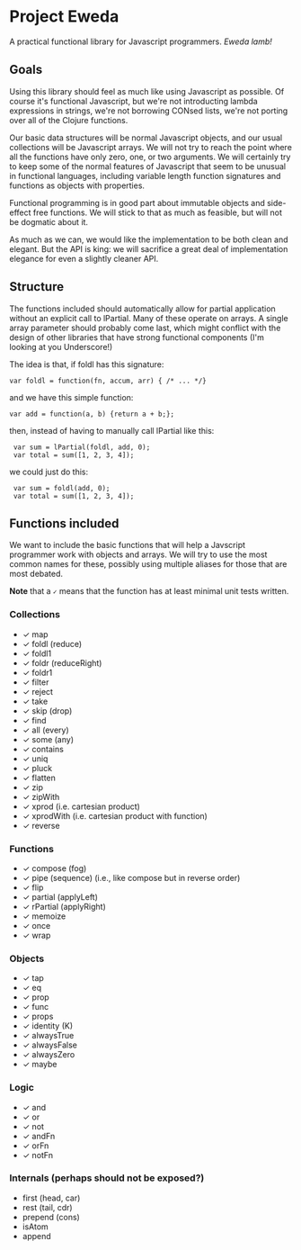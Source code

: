 Project Eweda
=============

A practical functional library for Javascript programmers.  _Eweda lamb!_



Goals
-----

Using this library should feel as much like using Javascript as possible.  Of course it's functional Javascript, but
we're not introducting lambda expressions in strings, we're not borrowing CONsed lists, we're not porting over all of
the Clojure functions.

Our basic data structures will be normal Javascript objects, and our usual collections will be Javascript arrays.  We
will not try to reach the point where all the functions have only zero, one, or two arguments.  We will certainly try
to keep some of the normal features of Javascript that seem to be unusual in functional languages, including variable
length function signatures and functions as objects with properties.

Functional programming is in good part about immutable objects and side-effect free functions.  We will stick to that
as much as feasible, but will not be dogmatic about it.

As much as we can, we would like the implementation to be both clean and elegant.  But the API is king: we will
sacrifice a great deal of implementation elegance for even a slightly cleaner API.


Structure
---------

The functions included should automatically allow for partial application without an explicit call to lPartial.  Many of
these operate on arrays.  A single array parameter should probably come last, which might conflict with the design of
other libraries that have strong functional components (I'm looking at you Underscore!)

The idea is that, if foldl has this signature:

    var foldl = function(fn, accum, arr) { /* ... */}

and we have this simple function:

    var add = function(a, b) {return a + b;};

then, instead of having to manually call lPartial like this:

     var sum = lPartial(foldl, add, 0);
     var total = sum([1, 2, 3, 4]);

we could just do this:

     var sum = foldl(add, 0);
     var total = sum([1, 2, 3, 4]);



Functions included
-------------------

We want to include the basic functions that will help a Javscript programmer work with objects and arrays.  We will try
to use the most common names for these, possibly using multiple aliases for those that are most debated.

**Note** that a ` ✓ ` means that the function has at least minimal unit tests written.


### Collections ###

  * ✓ map
  * ✓ foldl (reduce)
  * ✓ foldl1
  * ✓ foldr (reduceRight)
  * ✓ foldr1
  * ✓ filter
  * ✓ reject
  * ✓ take
  * ✓ skip (drop)
  * ✓ find
  * ✓ all (every)
  * ✓ some (any)
  * ✓ contains
  * ✓ uniq
  * ✓ pluck
  * ✓ flatten
  * ✓ zip
  * ✓ zipWith
  * ✓ xprod (i.e. cartesian product)
  * ✓ xprodWith (i.e. cartesian product with function)
  * ✓ reverse

### Functions ###

  * ✓ compose (fog)
  * ✓ pipe (sequence) (i.e., like compose but in reverse order)
  * ✓ flip
  * ✓ partial (applyLeft)
  * ✓ rPartial (applyRight)
  * ✓ memoize
  * ✓ once
  * ✓ wrap

### Objects ###

  * ✓ tap
  * ✓ eq
  * ✓ prop
  * ✓ func
  * ✓ props
  * ✓ identity (K)
  * ✓ alwaysTrue
  * ✓ alwaysFalse
  * ✓ alwaysZero
  * ✓ maybe

### Logic ###

  * ✓ and
  * ✓ or
  * ✓ not
  * ✓ andFn
  * ✓ orFn
  * ✓ notFn

### Internals (perhaps should not be exposed?) ###

  * first (head, car)
  * rest (tail, cdr)
  * prepend (cons)
  * isAtom
  * append

